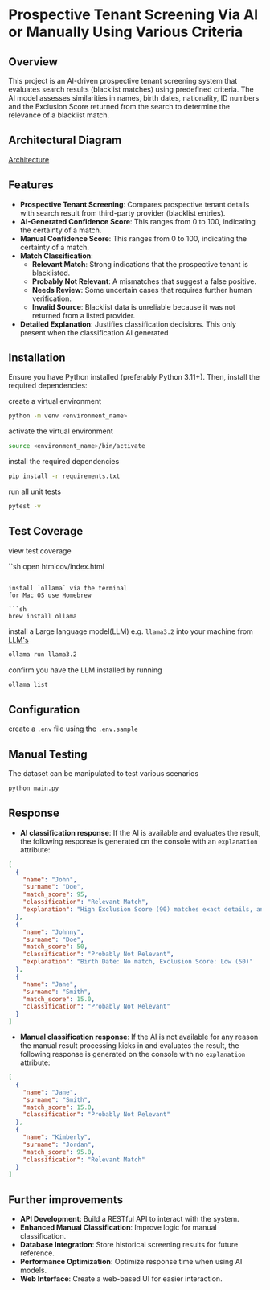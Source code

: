 # Prospective Tenant Screening Via AI or Manually Using Various Criteria

## Overview

This project is an AI-driven prospective tenant screening system that evaluates search results (blacklist matches) using predefined criteria. The AI model assesses similarities in names, birth dates, nationality, ID numbers and the Exclusion Score
returned from the search to determine the relevance of a blacklist match.

## Architectural Diagram

[Architecture](https://drive.google.com/file/d/1Uo_ePM-tvR5duFRxKy_dzzu1Ny54HAnF/view?usp=sharing)

## Features

- **Prospective Tenant Screening**: Compares prospective tenant details with search result from third-party provider (blacklist entries).
- **AI-Generated Confidence Score**: This ranges from 0 to 100, indicating the certainty of a match.
- **Manual Confidence Score**: This ranges from 0 to 100, indicating the certainty of a match.
- **Match Classification**:
  - **Relevant Match**: Strong indications that the prospective tenant is blacklisted.
  - **Probably Not Relevant**: A mismatches that suggest a false positive.
  - **Needs Review**: Some uncertain cases that requires further human verification.
  - **Invalid Source**: Blacklist data is unreliable because it was not returned from a listed provider.
- **Detailed Explanation**: Justifies classification decisions. This only present when the classification AI generated

## Installation

Ensure you have Python installed (preferably Python 3.11+). Then, install the required dependencies:

create a virtual environment

```sh
python -m venv <environment_name>

```

activate the virtual environment

```sh
source <environment_name>/bin/activate

```

install the required dependencies

```sh
pip install -r requirements.txt

```

run all unit tests

```sh
pytest -v

```

## Test Coverage

view test coverage

``sh
open htmlcov/index.html

````

install `ollama` via the terminal
for Mac OS use Homebrew

```sh
brew install ollama

````

install a Large language model(LLM) e.g. `llama3.2` into your machine from [LLM's](https://ollama.com/)

```sh
ollama run llama3.2

```

confirm you have the LLM installed by running

```sh
ollama list

```

## Configuration

create a `.env` file using the `.env.sample`

## Manual Testing

The dataset can be manipulated to test various scenarios

```sh
python main.py

```

## Response

- **AI classification response**: If the AI is available and evaluates the result, the following response is generated on the console with an `explanation` attribute:

```json
[
  {
    "name": "John",
    "surname": "Doe",
    "match_score": 95,
    "classification": "Relevant Match",
    "explanation": "High Exclusion Score (90) matches exact details, and no significant discrepancies in other criteria"
  },
  {
    "name": "Johnny",
    "surname": "Doe",
    "match_score": 50,
    "classification": "Probably Not Relevant",
    "explanation": "Birth Date: No match, Exclusion Score: Low (50)"
  },
  {
    "name": "Jane",
    "surname": "Smith",
    "match_score": 15.0,
    "classification": "Probably Not Relevant"
  }
]
```

- **Manual classification response**: If the AI is not available for any reason the manual result processing kicks in and evaluates the result, the following response is generated on the console with no `explanation` attribute:

```json
[
  {
    "name": "Jane",
    "surname": "Smith",
    "match_score": 15.0,
    "classification": "Probably Not Relevant"
  },
  {
    "name": "Kimberly",
    "surname": "Jordan",
    "match_score": 95.0,
    "classification": "Relevant Match"
  }
]
```

## Further improvements

- **API Development**: Build a RESTful API to interact with the system.
- **Enhanced Manual Classification**: Improve logic for manual classification.
- **Database Integration**: Store historical screening results for future reference.
- **Performance Optimization**: Optimize response time when using AI models.
- **Web Interface**: Create a web-based UI for easier interaction.
